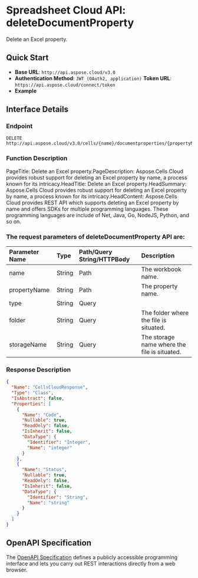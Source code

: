
# **Spreadsheet Cloud API: deleteDocumentProperty**

Delete an Excel property. 


## **Quick Start**

- **Base URL**: `http://api.aspose.cloud/v3.0`
- **Authentication Method**: `JWT (OAuth2, application)`  **Token URL**: `https://api.aspose.cloud/connect/token`
- **Example** 

## **Interface Details**

### **Endpoint** 

```
DELETE http://api.aspose.cloud/v3.0/cells/{name}/documentproperties/{propertyName}
```
### **Function Description**
PageTitle: Delete an Excel property.PageDescription: Aspose.Cells Cloud provides robust support for deleting an Excel property by name, a process known for its intricacy.HeadTitle:  Delete an Excel property.HeadSummary: Aspose.Cells Cloud provides robust support for deleting an Excel property by name, a process known for its intricacy.HeadContent: Aspose.Cells Cloud provides REST API which supports deleting an Excel property by name and offers SDKs for multiple programming languages. These programming languages are include of Net, Java, Go, NodeJS, Python, and so on.

### The request parameters of **deleteDocumentProperty** API are: 

| Parameter Name | Type | Path/Query String/HTTPBody | Description | 
| :- | :- | :- |:- | 
|name|String|Path|The workbook name.|
|propertyName|String|Path|The property name.|
|type|String|Query||
|folder|String|Query|The folder where the file is situated.|
|storageName|String|Query|The storage name where the file is situated.|

### **Response Description**
```json
{
  "Name": "CellsCloudResponse",
  "Type": "Class",
  "IsAbstract": false,
  "Properties": [
    {
      "Name": "Code",
      "Nullable": true,
      "ReadOnly": false,
      "IsInherit": false,
      "DataType": {
        "Identifier": "Integer",
        "Name": "integer"
      }
    },
    {
      "Name": "Status",
      "Nullable": true,
      "ReadOnly": false,
      "IsInherit": false,
      "DataType": {
        "Identifier": "String",
        "Name": "string"
      }
    }
  ]
}
```


## OpenAPI Specification

The [OpenAPI Specification](https://reference.aspose.cloud/cells/#/PropertiesController/DeleteDocumentProperty) defines a publicly accessible programming interface and lets you carry out REST interactions directly from a web browser.
